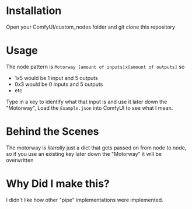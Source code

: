 # Installation
Open your ComfyUI/custom_nodes folder and git clone this repository

# Usage
The node pattern is `Motorway [amount of inputs]x[amount of outputs]` so
* 1x5 would be 1 input and 5 outputs
* 0x3 would be 0 inputs and 5 outputs
* etc

Type in a key to identify what that input is and use it later down the "Motorway", Load the `Example.json` into ComfyUI to see what I mean.

# Behind the Scenes
The motorway is *literally* just a dict that gets passed on from node to node, so if you use an existing key later down the "Motorway" it will be overwritten

# Why Did I make this?
I didn't like how other "pipe" implementations were implemented.